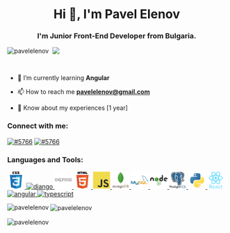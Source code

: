 <h1 align="center">Hi 👋, I'm Pavel Elenov</h1>
<h3 align="center">I'm Junior Front-End Developer from Bulgaria.</h3>
<img align="right" width="400" src="https://guruprasad.codes/_next/image?url=%2F_next%2Fstatic%2Fmedia%2Fcoder.41289687.gif&w=750&q=75">
<p align="left"> <img src="https://guruprasad.codes/_next/image?url=%2F_next%2Fstatic%2Fmedia%2Fcoder.41289687.gif&w=750&q=75" alt="pavelelenov" /> </p>

<p align="left"> <a href="https://twitter.com/" target="blank"><img src="https://img.shields.io/twitter/follow/?logo=twitter&style=for-the-badge" alt="" /></a> </p>

- 🌱 I’m currently learning **Angular**

- 📫 How to reach me **pavelelenov@gmail.com**

- 📄 Know about my experiences [1 year]

<h3 align="left">Connect with me:</h3>
<p align="left">
<a href="https://www.linkedin.com/in/pavel-elenov-a3478926a/" target="blank"><img align="center" src="https://is5-ssl.mzstatic.com/image/thumb/Purple126/v4/a1/28/9d/a1289d6d-6c35-88c5-6e22-6abc35dab836/AppIcon-0-1x_U007emarketing-0-7-0-sRGB-85-220.png/1024x1024.jpg" alt="#5766" height="30" width="30" /></a>
<a href="https://discord.gg/#5766" target="blank"><img align="center" src="https://cdn3.iconfinder.com/data/icons/popular-services-brands-vol-2/512/discord-512.png" alt="#5766" height="30" width="30" /></a>
</p>

<h3 align="left">Languages and Tools:</h3>
<p align="left"> <a href="https://www.w3schools.com/css/" target="_blank" rel="noreferrer"> <img src="https://raw.githubusercontent.com/devicons/devicon/master/icons/css3/css3-original-wordmark.svg" alt="css3" width="40" height="40"/> </a> <a href="https://www.djangoproject.com/" target="_blank" rel="noreferrer"> <img src="https://cdn.worldvectorlogo.com/logos/django.svg" alt="django" width="40" height="40"/> </a> <a href="https://expressjs.com" target="_blank" rel="noreferrer"> <img src="https://raw.githubusercontent.com/devicons/devicon/master/icons/express/express-original-wordmark.svg" alt="express" width="40" height="40"/> </a> <a href="https://www.w3.org/html/" target="_blank" rel="noreferrer"> <img src="https://raw.githubusercontent.com/devicons/devicon/master/icons/html5/html5-original-wordmark.svg" alt="html5" width="40" height="40"/> </a> <a href="https://developer.mozilla.org/en-US/docs/Web/JavaScript" target="_blank" rel="noreferrer"> <img src="https://raw.githubusercontent.com/devicons/devicon/master/icons/javascript/javascript-original.svg" alt="javascript" width="40" height="40"/> </a> <a href="https://www.mongodb.com/" target="_blank" rel="noreferrer"> <img src="https://raw.githubusercontent.com/devicons/devicon/master/icons/mongodb/mongodb-original-wordmark.svg" alt="mongodb" width="40" height="40"/> </a> <a href="https://www.mysql.com/" target="_blank" rel="noreferrer"> <img src="https://raw.githubusercontent.com/devicons/devicon/master/icons/mysql/mysql-original-wordmark.svg" alt="mysql" width="40" height="40"/> </a> <a href="https://nodejs.org" target="_blank" rel="noreferrer"> <img src="https://raw.githubusercontent.com/devicons/devicon/master/icons/nodejs/nodejs-original-wordmark.svg" alt="nodejs" width="40" height="40"/> </a> <a href="https://www.postgresql.org" target="_blank" rel="noreferrer"> <img src="https://raw.githubusercontent.com/devicons/devicon/master/icons/postgresql/postgresql-original-wordmark.svg" alt="postgresql" width="40" height="40"/> </a> <a href="https://www.python.org" target="_blank" rel="noreferrer"> <img src="https://raw.githubusercontent.com/devicons/devicon/master/icons/python/python-original.svg" alt="python" width="40" height="40"/> </a> <a href="https://reactjs.org/" target="_blank" rel="noreferrer"> <img src="https://raw.githubusercontent.com/devicons/devicon/master/icons/react/react-original-wordmark.svg" alt="react" width="40" height="40"/> </a>
<a href="https://angular.io/" target="_blank" rel="noreferrer"> <img src="https://angular.io/assets/images/logos/angularjs/AngularJS-Shield.svg" alt="angular" width="40" height="40"/> </a>
<a href="https://www.typescriptlang.org/" target="_blank" rel="noreferrer"> <img src="https://upload.wikimedia.org/wikipedia/commons/thumb/4/4c/Typescript_logo_2020.svg/1200px-Typescript_logo_2020.svg.png" alt="typescript" width="40" height="40"/> </a></p>

<p><img align="left" src="https://github-readme-stats.vercel.app/api/top-langs?username=pavelelenov&show_icons=true&locale=en&layout=compact" alt="pavelelenov" /></p>

<p>&nbsp;<img align="center" src="https://github-readme-stats.vercel.app/api?username=pavelelenov&show_icons=true&locale=en" alt="pavelelenov" /></p>

<p><img align="center" src="https://github-readme-streak-stats.herokuapp.com/?user=pavelelenov&" alt="pavelelenov" /></p>

